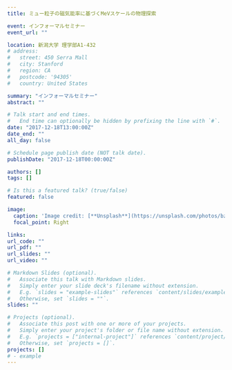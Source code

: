 ```yaml
---
title: ミュー粒子の磁気能率に基づくMeVスケールの物理探索

event: インフォーマルセミナー
event_url: ""

location: 新潟大学 理学部A1-432
# address:
#   street: 450 Serra Mall
#   city: Stanford
#   region: CA
#   postcode: '94305'
#   country: United States

summary: "インフォーマルセミナー"
abstract: ""

# Talk start and end times.
#   End time can optionally be hidden by prefixing the line with `#`.
date: "2017-12-18T13:00:00Z"
date_end: ""
all_day: false

# Schedule page publish date (NOT talk date).
publishDate: "2017-12-18T00:00:00Z"

authors: []
tags: []

# Is this a featured talk? (true/false)
featured: false

image:
  caption: 'Image credit: [**Unsplash**](https://unsplash.com/photos/bzdhc5b3Bxs)'
  focal_point: Right

links:
url_code: ""
url_pdf: ""
url_slides: ""
url_video: ""

# Markdown Slides (optional).
#   Associate this talk with Markdown slides.
#   Simply enter your slide deck's filename without extension.
#   E.g. `slides = "example-slides"` references `content/slides/example-slides.md`.
#   Otherwise, set `slides = ""`.
slides: ""

# Projects (optional).
#   Associate this post with one or more of your projects.
#   Simply enter your project's folder or file name without extension.
#   E.g. `projects = ["internal-project"]` references `content/project/deep-learning/index.md`.
#   Otherwise, set `projects = []`.
projects: []
# - example
---
```

